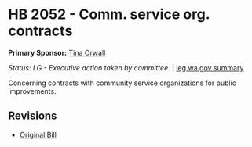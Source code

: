 # HB 2052 - Comm. service org. contracts
**Primary Sponsor:** [Tina Orwall](/person/leg/tina.orwall.md)

*Status: LG - Executive action taken by committee.* | [leg.wa.gov summary](https://app.leg.wa.gov/billsummary?BillNumber=2052&Year=2021)

Concerning contracts with community service organizations for public improvements.

## Revisions
* [Original Bill](1/)